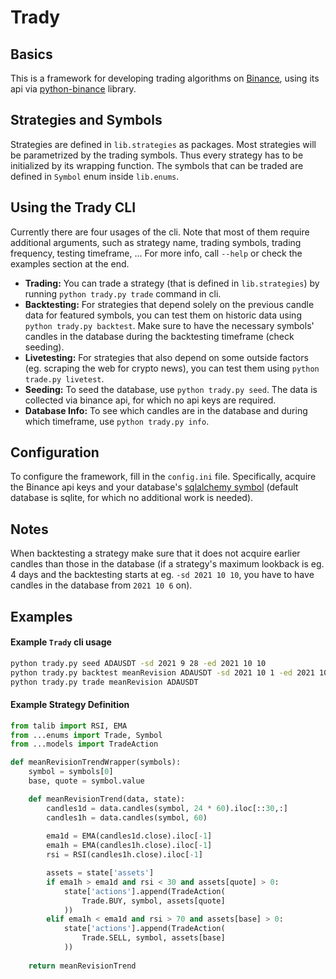# Trady


## Basics
This is a framework for developing trading algorithms on [Binance](https://www.binance.com/), using its api via [python-binance](https://python-binance.readthedocs.io/en/latest/) library.

## Strategies and Symbols
Strategies are defined in `lib.strategies` as packages. Most strategies will be parametrized by the trading symbols. Thus every strategy has to be initialized by its wrapping function. The symbols that can be traded are defined in `Symbol` enum inside `lib.enums`.

## Using the Trady CLI

Currently there are four usages of the cli. Note that most of them require additional arguments, such as strategy name, trading symbols, trading frequency, testing timeframe, ... For more info, call `--help` or check the examples section at the end.

- **Trading:** You can trade a strategy (that is defined in `lib.strategies`) by running `python trady.py trade` command in cli.
- **Backtesting:** For strategies that depend solely on the previous candle data for featured symbols, you can test them on historic data using `python trady.py backtest`. Make sure to have the necessary symbols' candles in the database during the backtesting timeframe (check seeding).
- **Livetesting:** For strategies that also depend on some outside factors (eg. scraping the web for crypto news), you can test them using `python trade.py livetest`.
- **Seeding:** To seed the database, use `python trady.py seed`. The data is collected via binance api, for which no api keys are required.
- **Database Info:** To see which candles are in the database and during which timeframe, use `python trady.py info`.

## Configuration

To configure the framework, fill in the `config.ini` file. Specifically, acquire the Binance api keys and your database's [sqlalchemy symbol](https://www.tutorialspoint.com/sqlalchemy/sqlalchemy_core_connecting_to_database.htm) (default database is sqlite, for which no additional work is needed).

## Notes

When backtesting a strategy make sure that it does not acquire earlier candles than those in the database (if a strategy's maximum lookback is eg. 4 days and the backtesting starts at eg. `-sd 2021 10 10`, you have to have candles in the database from `2021 10 6` on).

## Examples

#### Example `Trady` cli usage

```bash
python trady.py seed ADAUSDT -sd 2021 9 28 -ed 2021 10 10
python trady.py backtest meanRevision ADAUSDT -sd 2021 10 1 -ed 2021 10 10
python trady.py trade meanRevision ADAUSDT
```

#### Example Strategy Definition

```python
from talib import RSI, EMA
from ...enums import Trade, Symbol
from ...models import TradeAction

def meanRevisionTrendWrapper(symbols):
    symbol = symbols[0]
    base, quote = symbol.value

    def meanRevisionTrend(data, state):
        candles1d = data.candles(symbol, 24 * 60).iloc[::30,:]
        candles1h = data.candles(symbol, 60)
        
        ema1d = EMA(candles1d.close).iloc[-1]
        ema1h = EMA(candles1h.close).iloc[-1]
        rsi = RSI(candles1h.close).iloc[-1]

        assets = state['assets']
        if ema1h > ema1d and rsi < 30 and assets[quote] > 0:
            state['actions'].append(TradeAction(
                Trade.BUY, symbol, assets[quote]
            ))
        elif ema1h < ema1d and rsi > 70 and assets[base] > 0:
            state['actions'].append(TradeAction(
                Trade.SELL, symbol, assets[base]
            ))
    
    return meanRevisionTrend
```
